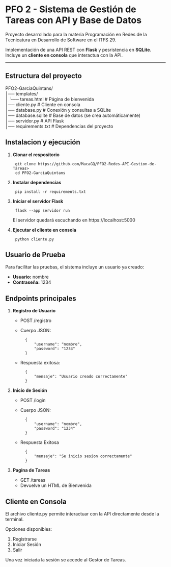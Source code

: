 # PFO 2 - Sistema de Gestión de Tareas con API y Base de Datos

Proyecto desarrollado para la materia Programación en Redes de la Tecnicatura en Desarrollo de Software en el ITFS 29.

Implementación de una API REST con **Flask** y pesristencia en **SQLite**.  
Incluye un **cliente en consola** que interactua con la API.

---

## Estructura del proyecto

PFO2-GarciaQuintans/  
│── templates/  
│ └── tareas.html # Página de bienvenida  
│── cliente.py # Cliente en consola  
│── database.py # Conexión y consultas a SQLite  
│── database.sqlite # Base de datos (se crea automáticamente)  
│── servidor.py # API Flask  
│── requirements.txt # Dependencias del proyecto


## Instalacion y ejecución

1. **Clonar el respositorio**

        git clone https://github.com/MacaGQ/PFO2-Redes-API-Gestion-de-Tareas>  
        cd PFO2-GarciaQuintans

2. **Instalar dependencias**  

        pip install -r requirements.txt

3. **Iniciar el servidor Flask**  

        flask --app servidor run

    El servidor quedará escuchando en https://localhost:5000

4. **Ejecutar el cliente en consola**  

        python cliente.py


## Usuario de Prueba

Para facilitar las pruebas, el sistema incluye un usuario ya creado:

* **Usuario:** nombre
* **Contraseña:** 1234


## Endpoints principales

1. **Registro de Usuario**

    * POST /registro
    * Cuerpo JSON:  

            {  
                "username": "nombre",  
                "password": "1234"  
            }

    * Respuesta exitosa:  

            {
                "mensaje": "Usuario creado correctamente"
            }

2. **Inicio de Sesión**

    * POST /login
    * Cuerpo JSON:

            {  
                "username": "nombre",  
                "password": "1234"  
            }

    * Respuesta Exitosa

            {
                "mensaje": "Se inicio sesion correctamente"
            }

3. **Pagina de Tareas**  

    * GET /tareas
    * Devuelve un HTML de Bienvenida

## Cliente en Consola

El archivo cliente.py permite interactuar con la API directamente desde la terminal.  

Opciones disponibles:

1. Registrarse 
2. Iniciar Sesión
3. Salir

Una vez iniciada la sesión se accede al Gestor de Tareas.

